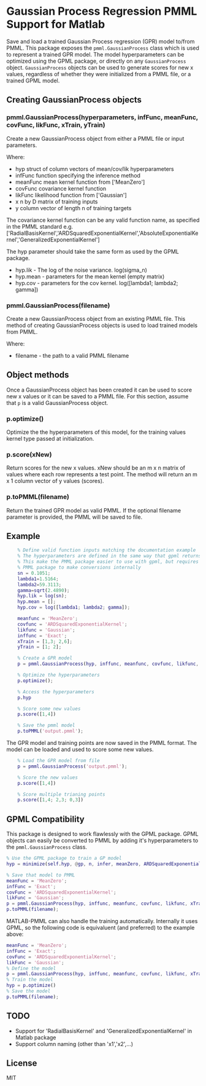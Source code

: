 # Gaussian Process Regression PMML Support for Matlab

Save and load a trained Gaussian Process regression (GPR) model to/from PMML. This package exposes the
`pmml.GaussianProcess` class which is used to represent a trained GPR model. The model hyperparameters
can be optimized using the GPML package, or directly on any `GaussianProcess` object.
`GaussianProcess` objects can be used to generate scores for new x values, regardless of whether they
were initialized from a PMML file, or a trained GPML model.

## Creating GaussianProcess objects

### pmml.GaussianProcess(hyperparameters, infFunc, meanFunc, covFunc, likFunc, xTrain, yTrain)
Create a new GaussianProcess object from either a PMML file or input parameters.

Where:
* hyp        struct of column vectors of mean/cov/lik hyperparameters
* infFunc    function specifying the inference method
* meanFunc   mean kernel function from ['MeanZero']
* covFunc    covariance kernel function
* likFunc    likelihood function from ['Gaussian']
* x          n by D matrix of training inputs
* y          column vector of length n of training targets

The covariance kernel function can be any valid function name,
as specified in the PMML standard e.g. ['RadialBasisKernel','ARDSquaredExponentialKernel','AbsoluteExponentialKernel','GeneralizedExponentialKernel']

The hyp parameter should take the same form as used by the GPML package.
* hyp.lik - The log of the noise variance. log(sigma_n)
* hyp.mean - parameters for the mean kernel (empty matrix)
* hyp.cov - parameters for the cov kernel. log([lambda1; lambda2; gamma])


### pmml.GaussianProcess(filename)
Create a new GaussianProcess object from an existing PMML file.
This method of creating GaussianProcess objects is used to load trained models from PMML.

Where:
* filename - the path to a valid PMML filename

## Object methods
Once a GaussianProcess object has been created it can be used to score new
x values or it can be saved to a PMML file. For this section, assume that
`p` is a valid GaussianProcess object.

### p.optimize()
Optimize the the hyperparameters of this model, for the training
values kernel type passed at initialization.

### p.score(xNew)
Return scores for the new x values. xNew should be an m x n matrix of values
where each row represents a test point. The method will return an m x 1
column vector of y values (scores).

### p.toPMML(filename)
Return the trained GPR model as valid PMML. If the optional filename
parameter is provided, the PMML will be saved to file.




## Example

```matlab
    % Define valid function inputs matching the documentation example
    % The hyperparameters are defined in the same way that gpml returns them
    % This make the PMML package easier to use with gpml, but requires the
    % PMML package to make conversions internally
    sn = 0.1051;
    lambda1=1.5164;
    lambda2=59.3113;
    gamma=sqrt(2.4890);
    hyp.lik = log(sn);
    hyp.mean = [];
    hyp.cov = log([lambda1; lambda2; gamma]);

    meanfunc = 'MeanZero';
    covfunc = 'ARDSquaredExponentialKernel';
    likfunc = 'Gaussian';
    inffunc = 'Exact';
    xTrain = [1,3; 2,6];
    yTrain = [1; 2];

    % Create a GPR model
    p = pmml.GaussianProcess(hyp, inffunc, meanfunc, covfunc, likfunc, xTrain, yTrain);

    % Optimize the hyperparameters
    p.optimize();

    % Access the hyperparameters
    p.hyp

    % Score some new values
    p.score([1,4])

    % Save the pmml model
    p.toPMML('output.pmml');
```
The GPR model and training points are now saved in the PMML format.
The model can be loaded and used to score some new values.

```matlab
	% Load the GPR model from file
	p = pmml.GaussianProcess('output.pmml');

	% Score the new values
    p.score([1,4])

    % Score multiple trianing points
    p.score([1,4; 2,3; 0,3])
```

## GPML Compatibility
This package is designed to work flawlessly with the GPML package. GPML objects can easily be converted
to PMML by adding it's hyperparameters to the `pmml.GaussianProcess` class.
```matlab
% Use the GPML package to train a GP model
hyp = minimize(self.hyp, @gp, n, infer, meanZero, ARDSquaredExponentialKernel, likGauss, x, y);

% Save that model to PMML
meanFunc = 'MeanZero';
infFunc = 'Exact';
covFunc = 'ARDSquaredExponentialKernel';
likFunc = 'Gaussian';
p = pmml.GaussianProcess(hyp, inffunc, meanfunc, covfunc, likfunc, xTrain, yTrain);
p.toPMML(filename);
```
MATLAB-PMML can also handle the training automatically. Internally it uses GPML, so the following code is equivaluent (and preferred) to the example above:
```matlab
meanFunc = 'MeanZero';
infFunc = 'Exact';
covFunc = 'ARDSquaredExponentialKernel';
likFunc = 'Gaussian';
% Define the model
p = pmml.GaussianProcess(hyp, inffunc, meanfunc, covfunc, likfunc, xTrain, yTrain);
% Train the model
hyp = p.optimize()
% Save the model
p.toPMML(filename);
```


## TODO
- Support for 'RadialBasisKernel' and 'GeneralizedExponentialKernel' in Matlab package
- Support column naming (other than 'x1','x2',...)

## License
MIT

